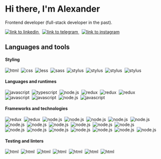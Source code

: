 <div>
    <h1>
        Hi there, I'm Alexander
    </h1>
    <p>
        Frontend developer (full-stack developer in the past).
    </p>
</div>
<div>
    <a href="https://www.linkedin.com/in/bykovskiyan" target="_blank">
        <img src="https://img.shields.io/badge/Linkedin-0b65c3?logo=linkedin&logoColor=white" alt="link to linkedin"/>
    </a>&nbsp;
    <a href="https://t.me/alexander_bykovskiy" target="_blank">
        <img src="https://img.shields.io/badge/Telegram-3390ee?logo=telegram&logoColor=white" alt="link to telegram"/>
    </a>&nbsp;
    <a href="https://www.instagram.com/bykovskiy_alexander/" target="_blank">
        <img src="https://img.shields.io/badge/Instagram-e2306c?logo=instagram&logoColor=white" alt="link to instagram"/>
    </a>
</div>
<div>
    <h2>Languages and tools</h2>
    <h4>Styling</h4>
    <div>
        <img src="https://img.shields.io/badge/HTML-E34F26?logo=html5&logoColor=white" alt="html"/>&nbsp;
        <img src="https://img.shields.io/badge/CSS-1572B6?logo=css3&logoColor=white" alt="css"/>&nbsp;
        <img src="https://img.shields.io/badge/Less-1D365D?logo=less&logoColor=white" alt="less"/>&nbsp;
        <img src="https://img.shields.io/badge/Sass-CC6699?logo=sass&logoColor=white" alt="sass"/>&nbsp;
        <img src="https://img.shields.io/badge/Stylus-333333?logo=stylus&logoColor=white" alt="stylus"/>&nbsp;
        <img src="https://img.shields.io/badge/Bootstrap-7952B3?logo=bootstrap&logoColor=white" alt="stylus"/>&nbsp;
        <img src="https://img.shields.io/badge/Tailwind_CSS-06B6D4?logo=tailwindcss&logoColor=white" alt="stylus"/>&nbsp;
        <img src="https://img.shields.io/badge/Handlebarsdotjs-000000?logo=handlebarsdotjs&logoColor=white" alt="stylus"/>&nbsp;
    </div>
    <h4>Languages and runtimes</h4>
    <div>
        <img src="https://img.shields.io/badge/JavaScript-gray?logo=javascript&logoColor=F7DF1E" alt="javascript"/>&nbsp;
        <img src="https://img.shields.io/badge/TypeScript-white?logo=typescript&logoColor=3178C6" alt="typescript"/>&nbsp;
        <img src="https://img.shields.io/badge/node.js-5FA04E?logo=nodedotjs&logoColor=white" alt="node.js"/>&nbsp;
        <img src="https://img.shields.io/badge/npm-CB3837?logo=npm&logoColor=white" alt="redux"/>&nbsp;
        <img src="https://img.shields.io/badge/webpack-8DD6F9?logo=webpack&logoColor=white" alt="redux"/>&nbsp;
        <img src="https://img.shields.io/badge/vite-646CFF?logo=vite&logoColor=white" alt="redux"/>&nbsp;
    </div>
    <div>
        <img src="https://img.shields.io/badge/Python-3776AB?logo=python&logoColor=white" alt="javascript"/>&nbsp;
        <img src="https://img.shields.io/badge/PHP-777BB4?logo=php&logoColor=white" alt="javascript"/>&nbsp;
        <img src="https://img.shields.io/badge/C++-00599C?logo=cplusplus&logoColor=white" alt="node.js"/>&nbsp;
        <img src="https://img.shields.io/badge/arduino-00878F?logo=arduino&logoColor=white" alt="javascript"/>&nbsp;
    </div>
    <h4>Frameworks and technologies</h4>
    <div>
        <img src="https://img.shields.io/badge/React-white?logo=react&logoColor=61DAFB" alt="redux"/>&nbsp;
        <img src="https://img.shields.io/badge/Next.js-white?logo=nextdotjs&logoColor=000000" alt="redux"/>&nbsp;
        <img src="https://img.shields.io/badge/Redux_Saga.js-white?logo=reduxsaga&logoColor=87d46c" alt="node.js"/>&nbsp;
        <img src="https://img.shields.io/badge/React_Query-FF4154?logo=reactquery&logoColor=white" alt="node.js"/>&nbsp;
        <img src="https://img.shields.io/badge/Electron-47848F?logo=electron&logoColor=white" alt="node.js"/>&nbsp;
        <img src="https://img.shields.io/badge/React_Hookform-EC5990?logo=reacthookform&logoColor=white" alt="node.js"/>&nbsp;
        <img src="https://img.shields.io/badge/Formik-2563EB?logo=formik&logoColor=white" alt="node.js"/>&nbsp;
        <img src="https://img.shields.io/badge/zod-3E67B1?logo=zod&logoColor=white" alt="node.js"/>&nbsp;
        <img src="https://img.shields.io/badge/Chartdotjs-FF6384?logo=chartdotjs&logoColor=white" alt="node.js"/>&nbsp;
        <img src="https://img.shields.io/badge/Material_UI-007FFF?logo=mui&logoColor=white" alt="node.js"/>&nbsp;
        <img src="https://img.shields.io/badge/Mantine_UI-339AF0?logo=mantine&logoColor=white" alt="node.js"/>&nbsp;
        <img src="https://img.shields.io/badge/Semantic_UI-white?logo=semanticuireact&logoColor=35BDB2" alt="node.js"/>&nbsp;
        <img src="https://img.shields.io/badge/Ant_design-0170FE?logo=antdesign&logoColor=white" alt="node.js"/>&nbsp;
    </div>
    <div>
        <img src="https://img.shields.io/badge/svelte-FF3E00?logo=svelte&logoColor=white" alt="node.js"/>&nbsp;
        <img src="https://img.shields.io/badge/express-000000?logo=express&logoColor=white" alt="node.js"/>&nbsp;
        <img src="https://img.shields.io/badge/fastify-000000?logo=fastify&logoColor=white" alt="node.js"/>&nbsp;
        <img src="https://img.shields.io/badge/nestjs-E0234E?logo=nestjs&logoColor=white" alt="node.js"/>&nbsp;
        <img src="https://img.shields.io/badge/Django-092E20?logo=django&logoColor=white" alt="node.js"/>&nbsp;
        <img src="https://img.shields.io/badge/Wagtail-43B1B0?logo=wagtail&logoColor=white" alt="node.js"/>&nbsp;
        <img src="https://img.shields.io/badge/Flask-white?logo=flask&logoColor=000000" alt="node.js"/>&nbsp;
    </div>
    <h4>Testing and linters</h4>
    <div>
        <img src="https://img.shields.io/badge/jest-C21325?logo=jest&logoColor=white" alt="html"/>&nbsp;
        <img src="https://img.shields.io/badge/vitest-6E9F18?logo=vitest&logoColor=white" alt="html"/>&nbsp;
        <img src="https://img.shields.io/badge/testinglibrary-E33332?logo=testinglibrary&logoColor=white" alt="html"/>&nbsp;
        <img src="https://img.shields.io/badge/storybook-FF4785?logo=storybook&logoColor=white" alt="html"/>&nbsp;
        <img src="https://img.shields.io/badge/stylelint-263238?logo=stylelint&logoColor=white" alt="html"/>&nbsp;
        <img src="https://img.shields.io/badge/eslint-4B32C3?logo=eslint&logoColor=white" alt="html"/>&nbsp;
        <img src="https://img.shields.io/badge/prettier-F7B93E?logo=prettier&logoColor=white" alt="html"/>&nbsp;
    </div>
</div>
